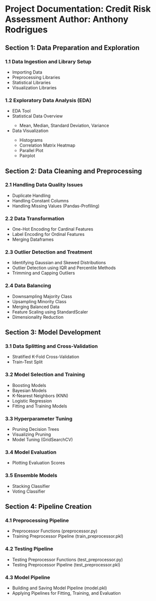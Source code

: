 <h1>Project Documentation: Credit Risk Assessment
Author: Anthony Rodrigues</h1>

<h2>Section 1: Data Preparation and Exploration</h2>

<h3>1.1 Data Ingestion and Library Setup</h3>
<ul>
  <li>Importing Data</li>
  <li>Preprocessing Libraries</li>
  <li>Statistical Libraries</li>
  <li>Visualization Libraries</li>
</ul>

<h3>1.2 Exploratory Data Analysis (EDA)</h3>
<ul>
  <li>EDA Tool</li>
  <li>Statistical Data Overview</li>
  <ul>
    <li>Mean, Median, Standard Deviation, Variance</li>
  </ul>
  <li>Data Visualization</li>
  <ul>
    <li>Histograms</li>
    <li>Correlation Matrix Heatmap</li>
    <li>Parallel Plot</li>
    <li>Pairplot</li>
  </ul>
</ul>

<h2>Section 2: Data Cleaning and Preprocessing</h2>

<h3>2.1 Handling Data Quality Issues</h3>
<ul>
  <li>Duplicate Handling</li>
  <li>Handling Constant Columns</li>
  <li>Handling Missing Values (Pandas-Profiling)</li>
</ul>

<h3>2.2 Data Transformation</h3>
<ul>
  <li>One-Hot Encoding for Cardinal Features</li>
  <li>Label Encoding for Ordinal Features</li>
  <li>Merging Dataframes</li>
</ul>

<h3>2.3 Outlier Detection and Treatment</h3>
<ul>
  <li>Identifying Gaussian and Skewed Distributions</li>
  <li>Outlier Detection using IQR and Percentile Methods</li>
  <li>Trimming and Capping Outliers</li>
</ul>

<h3>2.4 Data Balancing</h3>
<ul>
  <li>Downsampling Majority Class</li>
  <li>Upsampling Minority Class</li>
  <li>Merging Balanced Data</li>
  <li>Feature Scaling using StandardScaler</li>
  <li>Dimensionality Reduction</li>
</ul>

<h2>Section 3: Model Development</h2>

<h3>3.1 Data Splitting and Cross-Validation</h3>
<ul>
  <li>Stratified K-Fold Cross-Validation</li>
  <li>Train-Test Split</li>
</ul>

<h3>3.2 Model Selection and Training</h3>
<ul>
  <li>Boosting Models</li>
  <li>Bayesian Models</li>
  <li>K-Nearest Neighbors (KNN)</li>
  <li>Logistic Regression</li>
  <li>Fitting and Training Models</li>
</ul>

<h3>3.3 Hyperparameter Tuning</h3>
<ul>
  <li>Pruning Decision Trees</li>
  <li>Visualizing Pruning</li>
  <li>Model Tuning (GridSearchCV)</li>
</ul>

<h3>3.4 Model Evaluation</h3>
<ul>
  <li>Plotting Evaluation Scores</li>
</ul>

<h3>3.5 Ensemble Models</h3>
<ul>
  <li>Stacking Classifier</li>
  <li>Voting Classifier</li>
</ul>

<h2>Section 4: Pipeline Creation</h2>

<h3>4.1 Preprocessing Pipeline</h3>
<ul>
  <li>Preprocessor Functions (preprocessor.py)</li>
  <li>Training Preprocessor Pipeline (train_preprocessor.pkl)</li>
</ul>

<h3>4.2 Testing Pipeline</h3>
<ul>
  <li>Testing Preprocessor Functions (test_preprocessor.py)</li>
  <li>Testing Preprocessor Pipeline (test_preprocessor.pkl)</li>
</ul>

<h3>4.3 Model Pipeline</h3>
<ul>
  <li>Building and Saving Model Pipeline (model.pkl)</li>
  <li>Applying Pipelines for Fitting, Training, and Evaluation</li>
</ul>
